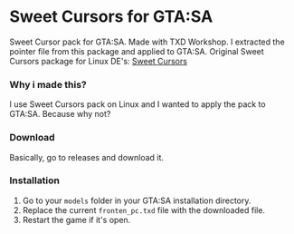 # Sweet Cursors for GTA:SA
Sweet Cursor pack for GTA:SA. Made with TXD Workshop.
I extracted the pointer file from this package and applied to GTA:SA. Original Sweet Cursors package for Linux DE's: [Sweet Cursors](https://www.pling.com/p/1393084/)

### Why i made this?
I use Sweet Cursors pack on Linux and I wanted to apply the pack to GTA:SA. Because why not?

### Download
Basically, go to releases and download it.

### Installation
1) Go to your `models` folder in your GTA:SA installation directory.
2) Replace the current `fronten_pc.txd` file with the downloaded file.
3) Restart the game if it's open.
